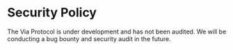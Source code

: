 # Security Policy

The Via Protocol is under development and has not been audited.
We will be conducting a bug bounty and security audit in the future.